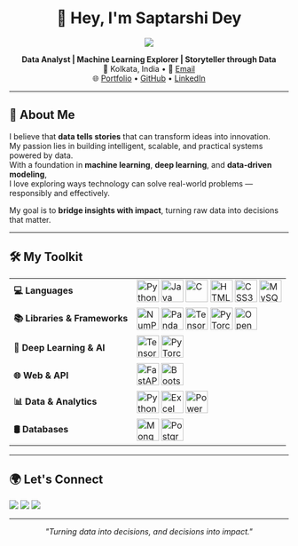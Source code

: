 
<h1 align="center">👋 Hey, I'm Saptarshi Dey</h1>

<p align="center">
  <img src="https://readme-typing-svg.herokuapp.com?font=Fira+Code&size=22&pause=1000&center=true&vCenter=true&width=600&lines=👩‍💻+Data+Analyst;🤖+Machine+Learning+Explorer;📊+Storyteller+through+Data" />
</p>


<p align="center">
  <strong>Data Analyst | Machine Learning Explorer | Storyteller through Data</strong><br/>
  📍 Kolkata, India • 📧 <a href="mailto:saptarshidey2120@gmail.com">Email</a><br/>
  🌐 <a href="https://saptarshi123.netlify.app">Portfolio</a> • 
  <a href="https://github.com/Saptarshi2120">GitHub</a> • 
  <a href="https://linkedin.com/in/saptarshi2120">LinkedIn</a>
</p>

---

## 🧠 About Me

I believe that <strong>data tells stories</strong> that can transform ideas into innovation.  
My passion lies in building intelligent, scalable, and practical systems powered by data.  
With a foundation in <strong>machine learning</strong>, <strong>deep learning</strong>, and <strong>data-driven modeling</strong>,  
I love exploring ways technology can solve real-world problems — responsibly and effectively.

My goal is to <strong>bridge insights with impact</strong>, turning raw data into decisions that matter.

---

## 🛠️ My Toolkit

<table>
  <tr>
    <td><strong>💻 Languages</strong></td>
    <td>
      <img src="https://cdn.jsdelivr.net/gh/devicons/devicon/icons/python/python-original.svg" width="40" title="Python"/>
      <img src="https://cdn.jsdelivr.net/gh/devicons/devicon/icons/java/java-original.svg" width="40" title="Java"/>
      <img src="https://cdn.jsdelivr.net/gh/devicons/devicon/icons/c/c-original.svg" width="40" title="C"/>
      <img src="https://cdn.jsdelivr.net/gh/devicons/devicon/icons/html5/html5-original.svg" width="40" title="HTML5"/>
      <img src="https://cdn.jsdelivr.net/gh/devicons/devicon/icons/css3/css3-original.svg" width="40" title="CSS3"/>
      <img src="https://cdn.jsdelivr.net/gh/devicons/devicon/icons/mysql/mysql-original.svg" width="40" title="MySQL"/>
    </td>
  </tr>
  <tr>
    <td><strong>📚 Libraries & Frameworks</strong></td>
    <td>
      <img src="https://cdn.jsdelivr.net/gh/devicons/devicon/icons/numpy/numpy-original.svg" width="40" title="NumPy"/>
      <img src="https://cdn.jsdelivr.net/gh/devicons/devicon/icons/pandas/pandas-original.svg" width="40" title="Pandas"/>
      <img src="https://cdn.jsdelivr.net/gh/devicons/devicon/icons/tensorflow/tensorflow-original.svg" width="40" title="TensorFlow"/>
      <img src="https://cdn.jsdelivr.net/gh/devicons/devicon/icons/pytorch/pytorch-original.svg" width="40" title="PyTorch"/>
      <img src="https://cdn.jsdelivr.net/gh/devicons/devicon/icons/opencv/opencv-original.svg" width="40" title="OpenCV"/>
    </td>
  </tr>
  <tr>
    <td><strong>🧠 Deep Learning & AI</strong></td>
    <td>
      <img src="https://cdn.jsdelivr.net/gh/devicons/devicon/icons/tensorflow/tensorflow-original.svg" width="40" title="TensorFlow"/>
      <img src="https://cdn.jsdelivr.net/gh/devicons/devicon/icons/pytorch/pytorch-original.svg" width="40" title="PyTorch"/>
    </td>
  </tr>
  <tr>
    <td><strong>🌐 Web & API</strong></td>
    <td>
      <img src="https://img.icons8.com/external-tal-revivo-color-tal-revivo/48/null/external-fastapi-a-modern-web-framework-for-building-apis-with-python-logo-color-tal-revivo.png" width="40" title="FastAPI"/>
      <img src="https://cdn.jsdelivr.net/gh/devicons/devicon/icons/bootstrap/bootstrap-original.svg" width="40" title="Bootstrap"/>
    </td>
  </tr>
  <tr>
    <td><strong>📊 Data & Analytics</strong></td>
    <td>
      <img src="https://cdn.jsdelivr.net/gh/devicons/devicon/icons/python/python-original.svg" width="40" title="Python"/>
      <img src="https://img.icons8.com/color/48/microsoft-excel-2019--v1.png" width="40" title="Excel"/>
      <img src="https://img.icons8.com/color/48/power-bi.png" width="40" title="Power BI"/>
    </td>
  </tr>
  <tr>
    <td><strong>🛢️ Databases</strong></td>
    <td>
      <img src="https://cdn.jsdelivr.net/gh/devicons/devicon/icons/mongodb/mongodb-original.svg" width="40" title="MongoDB"/>
      <img src="https://cdn.jsdelivr.net/gh/devicons/devicon/icons/postgresql/postgresql-original.svg" width="40" title="PostgreSQL"/>
    </td>
  </tr>
</table>

---

## 🌍 Let's Connect

<p>
  <a href="https://linkedin.com/in/saptarshi2120"><img src="https://img.shields.io/badge/LinkedIn-blue?style=for-the-badge&logo=linkedin" /></a>
  <a href="https://saptarshi123.netlify.app"><img src="https://img.shields.io/badge/Portfolio-website-blueviolet?style=for-the-badge&logo=google-chrome" /></a>
  <a href="mailto:saptarshidey2120@gmail.com"><img src="https://img.shields.io/badge/Email-D14836?style=for-the-badge&logo=gmail&logoColor=white" /></a>
</p>

---

<p align="center"><em>"Turning data into decisions, and decisions into impact."</em></p>
